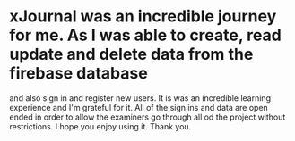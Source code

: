 # xJournal was an incredible journey for me. As I was able to create, read update and delete data from the firebase database 
and also sign in and register new users. It is was an incredible learning experience and I'm grateful for it. All of the 
sign ins and data are open ended in order to allow the examiners go through all od the project without restrictions. I hope 
you enjoy using it. Thank you.
